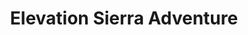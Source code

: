 ---
title: "Elevation Sierra Adventure"
url: /lone-pine/elevation-sierra-adventure/
shop: sports
---